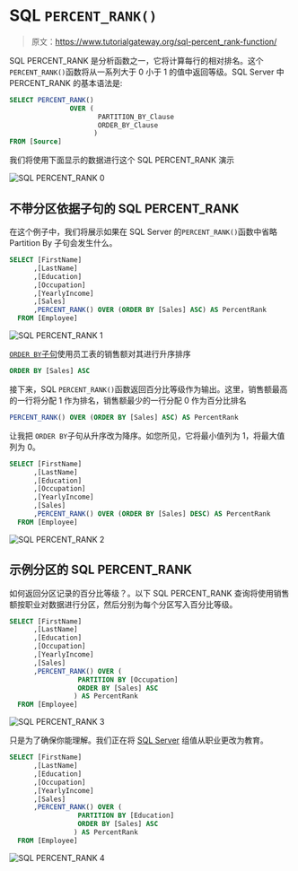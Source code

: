 # SQL `PERCENT_RANK()`

> 原文：<https://www.tutorialgateway.org/sql-percent_rank-function/>

SQL PERCENT_RANK 是分析函数之一，它将计算每行的相对排名。这个`PERCENT_RANK()`函数将从一系列大于 0 小于 1 的值中返回等级。SQL Server 中 PERCENT_RANK 的基本语法是:

```sql
SELECT PERCENT_RANK() 
               OVER (
                      PARTITION_BY_Clause 
                      ORDER_BY_Clause
                     )
FROM [Source]
```

我们将使用下面显示的数据进行这个 SQL PERCENT_RANK 演示

![SQL PERCENT_RANK 0](img/ba37c4600561fdf72bcc13e38604e00c.png)

## 不带分区依据子句的 SQL PERCENT_RANK

在这个例子中，我们将展示如果在 SQL Server 的`PERCENT_RANK()`函数中省略 Partition By 子句会发生什么。

```sql
SELECT [FirstName]
      ,[LastName]
      ,[Education]
      ,[Occupation]
      ,[YearlyIncome]
      ,[Sales]
      ,PERCENT_RANK() OVER (ORDER BY [Sales] ASC) AS PercentRank 
  FROM [Employee]
```

![SQL PERCENT_RANK 1](img/8da028475664513589e9b97e266825b6.png)

[`ORDER BY`子句](https://www.tutorialgateway.org/sql-order-by-clause/)使用员工表的销售额对其进行升序排序

```sql
ORDER BY [Sales] ASC
```

接下来，SQL `PERCENT_RANK()`函数返回百分比等级作为输出。这里，销售额最高的一行将分配 1 作为排名，销售额最少的一行分配 0 作为百分比排名

```sql
PERCENT_RANK() OVER (ORDER BY [Sales] ASC) AS PercentRank
```

让我把 `ORDER BY`子句从升序改为降序。如您所见，它将最小值列为 1，将最大值列为 0。

```sql
SELECT [FirstName]
      ,[LastName]
      ,[Education]
      ,[Occupation]
      ,[YearlyIncome]
      ,[Sales]
      ,PERCENT_RANK() OVER (ORDER BY [Sales] DESC) AS PercentRank 
  FROM [Employee]
```

![SQL PERCENT_RANK 2](img/8a3c7744ec3e017fe0050a73f7a1489a.png)

## 示例分区的 SQL PERCENT_RANK

如何返回分区记录的百分比等级？。以下 SQL PERCENT_RANK 查询将使用销售额按职业对数据进行分区，然后分别为每个分区写入百分比等级。

```sql
SELECT [FirstName]
      ,[LastName]
      ,[Education]
      ,[Occupation]
      ,[YearlyIncome]
      ,[Sales]
      ,PERCENT_RANK() OVER (
			     PARTITION BY [Occupation]
			     ORDER BY [Sales] ASC
			    ) AS PercentRank 
  FROM [Employee]
```

![SQL PERCENT_RANK 3](img/af6c036832502b26434827379e043ff0.png)

只是为了确保你能理解。我们正在将 [SQL Server](https://www.tutorialgateway.org/sql/) 组值从职业更改为教育。

```sql
SELECT [FirstName]
      ,[LastName]
      ,[Education]
      ,[Occupation]
      ,[YearlyIncome]
      ,[Sales]
      ,PERCENT_RANK() OVER (
			     PARTITION BY [Education]
			     ORDER BY [Sales] ASC
			    ) AS PercentRank 
  FROM [Employee]
```

![SQL PERCENT_RANK 4](img/172265e9be2eb3cb00e773fc1f96270d.png)